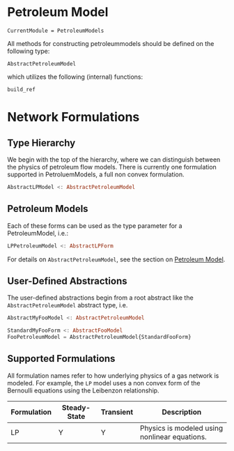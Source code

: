 # Petroleum Model

```@meta
CurrentModule = PetroleumModels
```

All methods for constructing petroleummodels should be defined on the following type:

```@docs
AbstractPetroleumModel
```

which utilizes the following (internal) functions:

```@docs
build_ref
```

# Network Formulations

## Type Hierarchy
We begin with the top of the hierarchy, where we can distinguish between the physics of petroleum flow models. There is currently one formulation supported in PetroluemModels, a full non convex formulation.

```julia
AbstractLPModel <: AbstractPetroleumModel
```

## Petroleum Models
Each of these forms can be used as the type parameter for a PetroleumModel, i.e.:

```julia
LPPetroleumModel <: AbstractLPForm
```

For details on `AbstractPetroleumModel`, see the section on [Petroleum Model](@ref).

## User-Defined Abstractions

The user-defined abstractions begin from a root abstract like the `AbstractPetroleumModel` abstract type, i.e.

```julia
AbstractMyFooModel <: AbstractPetroleumModel

StandardMyFooForm <: AbstractFooModel
FooPetroleumModel = AbstractPetroleumModel{StandardFooForm}
```

## Supported Formulations

All formulation names refer to how underlying physics of a gas network is modeled. For example, the `LP` model uses a non convex form of the Bernoulli equations using the Leibenzon relationship.

| Formulation      | Steady-State         | Transient             | Description           |
| ---------------- | -------------------- | --------------------- | --------------------- |
| LP               |       Y              |          Y            | Physics is modeled using nonlinear equations. |
